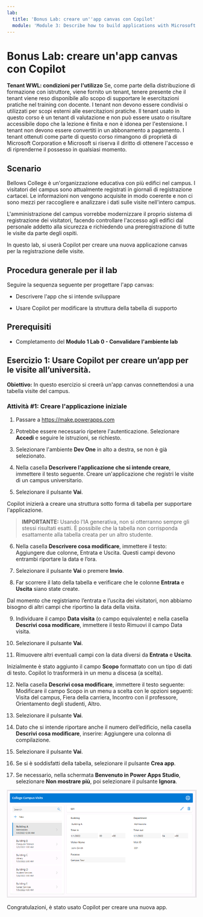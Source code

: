 ```yaml
---
lab:
  title: 'Bonus Lab: creare un''app canvas con Copilot'
  module: 'Module 3: Describe how to build applications with Microsoft Power Apps'
---
```


# Bonus Lab: creare un'app canvas con Copilot

**Tenant WWL: condizioni per l'utilizzo** Se, come parte della distribuzione di formazione con istruttore, viene fornito un tenant, tenere presente che il tenant viene reso disponibile allo scopo di supportare le esercitazioni pratiche nel training con docente. I tenant non devono essere condivisi o utilizzati per scopi esterni alle esercitazioni pratiche. Il tenant usato in questo corso è un tenant di valutazione e non può essere usato o risultare accessibile dopo che la lezione è finita e non è idonea per l'estensione. I tenant non devono essere convertiti in un abbonamento a pagamento. I tenant ottenuti come parte di questo corso rimangono di proprietà di Microsoft Corporation e Microsoft si riserva il diritto di ottenere l'accesso e di riprenderne il possesso in qualsiasi momento. 

## Scenario

Bellows College è un'organizzazione educativa con più edifici nel campus. I visitatori del campus sono attualmente registrati in giornali di registrazione cartacei. Le informazioni non vengono acquisite in modo coerente e non ci sono mezzi per raccogliere e analizzare i dati sulle visite nell'intero campus.

L'amministrazione del campus vorrebbe modernizzare il proprio sistema di registrazione dei visitatori, facendo controllare l'accesso agli edifici dal personale addetto alla sicurezza e richiedendo una preregistrazione di tutte le visite da parte degli ospiti.

In questo lab, si userà Copilot per creare una nuova applicazione canvas per la registrazione delle visite. 

## Procedura generale per il lab

Seguire la sequenza seguente per progettare l'app canvas:

- Descrivere l'app che si intende sviluppare

- Usare Copilot per modificare la struttura della tabella di supporto

 ## Prerequisiti

- Completamento del **Modulo 1 Lab 0 - Convalidare l'ambiente lab**

## Esercizio 1: Usare Copilot per creare un’app per le visite all’università.

**Obiettivo:** In questo esercizio si creerà un'app canvas connettendosi a una tabella visite del campus.

### Attività \#1: Creare l'applicazione iniziale

1. Passare a https://make.powerapps.com

2. Potrebbe essere necessario ripetere l'autenticazione. Selezionare **Accedi** e seguire le istruzioni, se richiesto.

3. Selezionare l'ambiente **Dev One** in alto a destra, se non è già selezionato.

4. Nella casella **Descrivere l'applicazione che si intende creare**, immettere il testo seguente. Creare un'applicazione che registri le visite di un campus universitario. 

5. Selezionare il pulsante **Vai**.

Copilot inizierà a creare una struttura sotto forma di tabella per supportare l'applicazione. 

> **IMPORTANTE:** Usando l’IA generativa, non si otterranno sempre gli stessi risultati esatti. È possibile che la tabella non corrisponda esattamente alla tabella creata per un altro studente. 

6. Nella casella **Descrivere cosa modificare**, immettere il testo: Aggiungere due colonne, Entrata e Uscita. Questi campi devono entrambi riportare la data e l’ora.  

7. Selezionare il pulsante **Vai** o premere **Invio**. 

8. Far scorrere il lato della tabella e verificare che le colonne **Entrata** e **Uscita** siano state create. 

Dal momento che registriamo l’entrata e l’uscita dei visitatori, non abbiamo bisogno di altri campi che riportino la data della visita. 

9. Individuare il campo **Data visita** (o campo equivalente) e nella casella **Descrivi cosa modificare**, immettere il testo Rimuovi il campo Data visita. 

10. Selezionare il pulsante **Vai**. 

11. Rimuovere altri eventuali campi con la data diversi da **Entrata** e **Uscita**. 

Inizialmente è stato aggiunto il campo **Scopo** formattato con un tipo di dati di testo. Copilot lo trasformerà in un menu a discesa (a scelta). 

12. Nella casella **Descrivi cosa modificare**, immettere il testo seguente: Modificare il campo Scopo in un menu a scelta con le opzioni seguenti: Visita del campus, Fiera della carriera, Incontro con il professore, Orientamento degli studenti, Altro. 

13. Selezionare il pulsante **Vai**. 

14. Dato che si intende riportare anche il numero dell’edificio, nella casella **Descrivi cosa modificare**, inserire: Aggiungere una colonna di compilazione. 

15. Selezionare il pulsante **Vai**. 

16. Se si è soddisfatti della tabella, selezionare il pulsante **Crea app**. 

17. Se necessario, nella schermata **Benvenuto in Power Apps Studio**, selezionare **Non mostrare più**, poi selezionare il pulsante **Ignora**. 

![Screenshot dell'app appena creata](media/bonus-lab-copilot-01.png)

Congratulazioni, è stato usato Copilot per creare una nuova app. 

